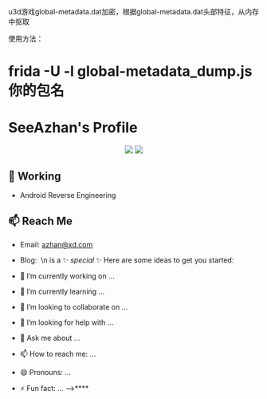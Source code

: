 u3d游戏global-metadata.dat加密，根据global-metadata.dat头部特征，从内存中抠取




使用方法：
# frida -U -l global-metadata_dump.js 你的包名

# SeeAzhan's Profile


<p align="center">
  <img src ="https://github-readme-stats.vercel.app/api?username=azhan1998&show_icons=true&hide_border=true&theme=bluewhite&include_all_commits=true&count_private=true">

  
<img src ="https://github-readme-stats.vercel.app/api/top-langs/?username=azhan1998&layout=compact&hide_border=true&langs_count=10&theme=graywhite&include_all_commits=true&count_private=true">
</p>


## 🔭 Working

- Android Reverse Engineering


## 📫 Reach Me

- Email: azhan@xd.com

- Blog:  \n is a ✨ _special_ ✨ Here are some ideas to get you started:


- 🔭 I’m currently working on ...

- 🌱 I’m currently learning ...

- 👯 I’m looking to collaborate on ...

- 🤔 I’m looking for help with ...

- 💬 Ask me about ...

- 📫 How to reach me: ...

- 😄 Pronouns: ...

- ⚡ Fun fact: ...
-->****
